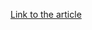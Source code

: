 [Link to the article](https://www.huntress.com/blog/vulnerability-reproduced-immediately-patch-screenconnect-23-9-8)
